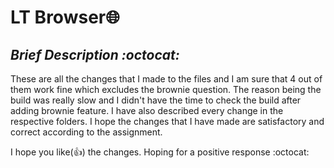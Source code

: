 # LT Browser🌐
[](https://www.incimages.com/uploaded_files/inc5000company/LambdaTest_82246.png)

## _Brief Description :octocat:_

These are all the changes that I made to the files and I am sure that 4 out of them work fine which excludes the brownie question. The reason being the build was really slow and I didn't have the time to check the build after adding brownie feature.
I have also described every change in the respective folders. I hope the changes that I have made are satisfactory and correct according to the assignment.

I hope you like(👍) the changes.
Hoping for a positive response :octocat:
